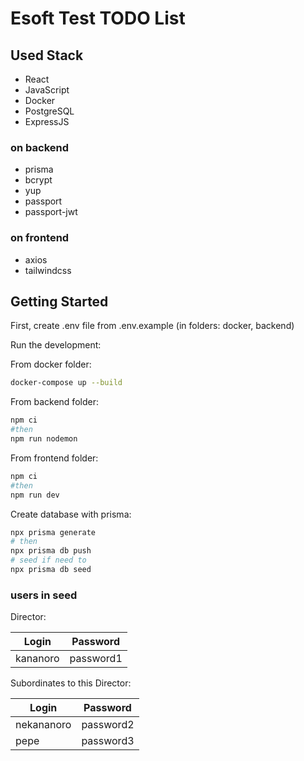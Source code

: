 # Esoft Test TODO List

## Used Stack

- React
- JavaScript
- Docker
- PostgreSQL
- ExpressJS

### on backend

- prisma
- bcrypt
- yup
- passport
- passport-jwt

### on frontend

- axios
- tailwindcss

## Getting Started

First, create .env file from .env.example (in folders: docker, backend)

Run the development:

From docker folder:

```bash
docker-compose up --build
```

From backend folder:

```bash
npm ci
#then
npm run nodemon
```

From frontend folder:

```bash
npm ci
#then
npm run dev
```

Create database with prisma:

```bash
npx prisma generate
# then
npx prisma db push
# seed if need to
npx prisma db seed
```

### users in seed

Director:

| Login    | Password  |
| -------- | --------- |
| kananoro | password1 |

Subordinates to this Director:

| Login      | Password  |
| ---------- | --------- |
| nekananoro | password2 |
| pepe       | password3 |
